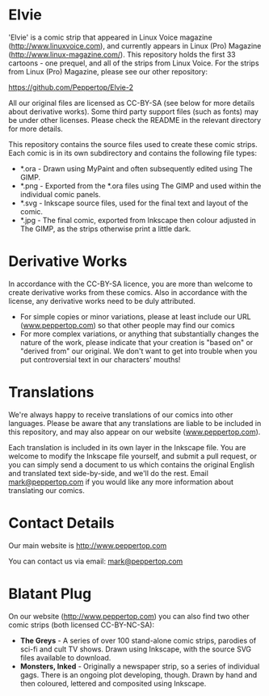 Elvie
=====

'Elvie' is a comic strip that appeared in Linux Voice magazine (http://www.linuxvoice.com), and currently appears in Linux (Pro) Magazine (http://www.linux-magazine.com/). This repository holds the first 33 cartoons - one prequel, and all of the strips from Linux Voice. For the strips from Linux (Pro) Magazine, please see our other repository:

https://github.com/Peppertop/Elvie-2


All our original files are licensed as CC-BY-SA (see below for more details about derivative works). Some third party support files (such as fonts) may be under other licenses. Please check the README in the relevant directory for more details.

This repository contains the source files used to create these comic strips. Each comic is in its own subdirectory and contains the following file types:

* *.ora - Drawn using MyPaint and often subsequently edited using The GIMP.
* *.png - Exported from the *.ora files using The GIMP and used within the individual comic panels.
* *.svg - Inkscape source files, used for the final text and layout of the comic.
* *.jpg - The final comic, exported from Inkscape then colour adjusted in The GIMP, as the strips otherwise print a little dark.


Derivative Works
================

In accordance with the CC-BY-SA licence, you are more than welcome to create derivative works from these comics. Also in accordance with the license, any derivative works need to be duly attributed.

* For simple copies or minor variations, please at least include our URL (www.peppertop.com) so that other people may find our comics
* For more complex variations, or anything that substantially changes the nature of the work, please indicate that your creation is "based on" or "derived from" our original. We don't want to get into trouble when you put controversial text in our characters' mouths!


Translations
============

We're always happy to receive translations of our comics into other languages. Please be aware that any translations are liable to be included in this repository, and may also appear on our website (www.peppertop.com).

Each translation is included in its own layer in the Inkscape file. You are welcome to modify the Inkscape file yourself, and submit a pull request, or you can simply send a document to us which contains the original English and translated text side-by-side, and we'll do the rest. Email mark@peppertop.com if you would like any more information about translating our comics.


Contact Details
===============

Our main website is http://www.peppertop.com

You can contact us via email: mark@peppertop.com


Blatant Plug
============

On our website (http://www.peppertop.com) you can also find two other comic strips (both licensed CC-BY-NC-SA):

* **The Greys** - A series of over 100 stand-alone comic strips, parodies of sci-fi and cult TV shows. Drawn using Inkscape, with the source SVG files available to download.
* **Monsters, Inked** - Originally a newspaper strip, so a series of individual gags. There is an ongoing plot developing, though. Drawn by hand and then coloured, lettered and composited using Inkscape.

